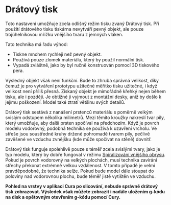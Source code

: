 Drátový tisk
====
Toto nastavení umožňuje zcela odlišný režim tisku zvaný Drátový tisk. Při použití drátového tisku tiskárna nevytváří pevný objekt, ale pouze trojúhelníkovou mřížku vnějšího tvaru z jemných vláken.

Tato technika má řadu výhod:
* Tiskne mnohem rychleji než pevný objekt. 
* Používá pouze zlomek materiálu, který by použil normální tisk. 
* Vypadá zvláštně, jako by byl ručně konstruován pomocí 3D tiskového pera. 

Výsledný objekt však není funkční. Bude to zhruba správná velikost, díky čemuž je pro vytváření prototypu užitečné měřítko tisku užitečné, i když velikost není příliš přesná. Získaný objekt je mimořádně křehký nejen během tisku, ale i později. Je obtížné ji vyjmout z montážní desky, aniž by došlo k jejímu poškození. Model také ztratí většinu svých detailů.

Drátový tisk sestává z nanášení prstenců materiálu s poměrně velkým svislým odstupem několika milimetrů. Mezi těmito kroužky nakreslí tvar pily, který umožňuje, aby další prsten spočíval na předchozím. Když je povrch modelu vodorovný, podobná technika se používá k uzavření vrcholu. Ve střeše jsou soustředné kruhy držené pohromadě tvarem pily, pečlivě zavěšené ve vzduchu zvnějšku (kde může spočívat na stěně) dovnitř.

Drátový tisk funguje spolehlivě pouze s téměř zcela svislými tvary, jako je typ modelu, který by dobře fungoval v režimu [Spiralizování vnějšího obrysu](../blackmagic/magic_spiralize.md). Pokud je povrch vodorovný na velkých plochách, musí technika zavírání střechy překonat extrémně velkou vzdálenost. V tomto případě je velmi pravděpodobné, že technika selže. Pokud bude model dále stoupat do poloviny nad vodorovnou plochu, bude téměř jistě vytištěn ve vzduchu.

**Pohled na vrstvy v aplikaci Cura po slicování, nebude správně drátový tisk zobrazovat. Výsledek však můžete zobrazit i nadále uložením g-kódu na disk a opětovným otevřením g-kódu pomocí Cury.**